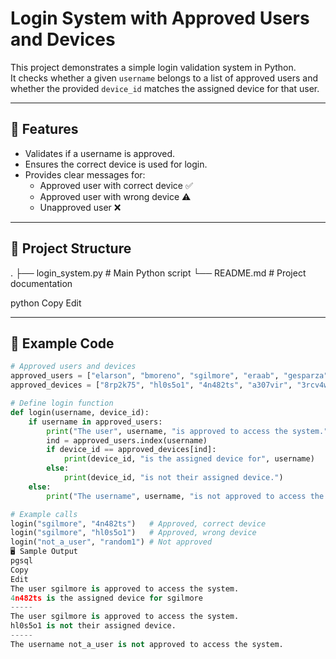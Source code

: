 
# Login System with Approved Users and Devices

This project demonstrates a simple login validation system in Python.  
It checks whether a given `username` belongs to a list of approved users and whether the provided `device_id` matches the assigned device for that user.

---

## 🚀 Features
- Validates if a username is approved.
- Ensures the correct device is used for login.
- Provides clear messages for:
  - Approved user with correct device ✅
  - Approved user with wrong device ⚠️
  - Unapproved user ❌

---

## 📂 Project Structure
.
├── login_system.py # Main Python script
└── README.md # Project documentation

python
Copy
Edit

---

## 📝 Example Code

```python
# Approved users and devices
approved_users = ["elarson", "bmoreno", "sgilmore", "eraab", "gesparza"]
approved_devices = ["8rp2k75", "hl0s5o1", "4n482ts", "a307vir", "3rcv4w6"]

# Define login function
def login(username, device_id):
    if username in approved_users:
        print("The user", username, "is approved to access the system.")
        ind = approved_users.index(username)
        if device_id == approved_devices[ind]:
            print(device_id, "is the assigned device for", username)
        else:
            print(device_id, "is not their assigned device.")
    else:
        print("The username", username, "is not approved to access the system.")

# Example calls
login("sgilmore", "4n482ts")   # Approved, correct device
login("sgilmore", "hl0s5o1")   # Approved, wrong device
login("not_a_user", "random1") # Not approved
🖥️ Sample Output
pgsql
Copy
Edit
The user sgilmore is approved to access the system.
4n482ts is the assigned device for sgilmore
-----
The user sgilmore is approved to access the system.
hl0s5o1 is not their assigned device.
-----
The username not_a_user is not approved to access the system.
